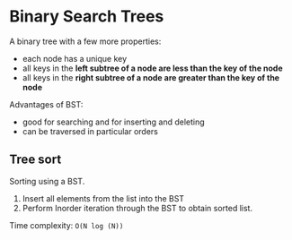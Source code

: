 # Binary Search Trees

A binary tree with a few more properties:

- each node has a unique key
- all keys in the **left subtree of a node are less than the key of the node**
- all keys in the **right subtree of a node are greater than the key of the node**

Advantages of BST:

- good for searching and for inserting and deleting
- can be traversed in particular orders

## Tree sort

Sorting using a BST.

1. Insert all elements from the list into the BST
2. Perform Inorder iteration through the BST to obtain sorted list.

Time complexity: `O(N log (N))`
